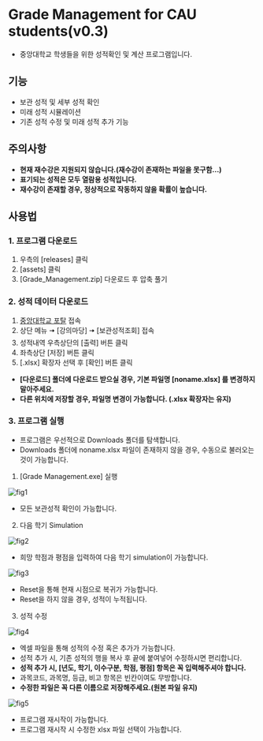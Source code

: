 # Grade Management for CAU students(v0.3)
* 중앙대학교 학생들을 위한 성적확인 및 계산 프로그램입니다.
##  기능
* 보관 성적 및 세부 성적 확인
* 미래 성적 시뮬레이션
* 기존 성적 수정 및 미래 성적 추가 기능
##  주의사항
* **현재 재수강은 지원되지 않습니다.(재수강이 존재하는 파일을 못구함...)**
* **표기되는 성적은 모두 열람용 성적입니다.**
* **재수강이 존재할 경우, 정상적으로 작동하지 않을 확률이 높습니다.**
##  사용법
### 1. 프로그램 다운로드
1. 우측의 [releases] 클릭
2. [assets] 클릭
3. [Grade_Management.zip] 다운로드 후 압축 풀기
### 2. 성적 데이터 다운로드
1. [중앙대학교 포탈](https://mportal.cau.ac.kr/main.do) 접속
2. 상단 메뉴 🠆 [강의마당] 🠆 [보관성적조회] 접속
3. 성적내역 우측상단의 [출력] 버튼 클릭
4. 좌측상단 [저장] 버튼 클릭
5. [.xlsx] 확장자 선택 후 [확인] 버튼 클릭
* **[다운로드] 폴더에 다운로드 받으실 경우, 기본 파일명 [noname.xlsx] 를 변경하지 말아주세요.**
* **다른 위치에 저장할 경우, 파일명 변경이 가능합니다. (.xlsx 확장자는 유지)**
### 3. 프로그램 실행
* 프로그램은 우선적으로 Downloads 폴더를 탐색합니다.
* Downloads 폴더에 noname.xlsx 파일이 존재하지 않을 경우, 수동으로 불러오는 것이 가능합니다.
1. [Grade Management.exe] 실행

![fig1](https://user-images.githubusercontent.com/47859342/97409928-bed30080-1941-11eb-8f86-ea5deea4d9b7.png)
* 모든 보관성적 확인이 가능합니다.
2. 다음 학기 Simulation

![fig2](https://user-images.githubusercontent.com/47859342/97409956-c72b3b80-1941-11eb-9413-379dad376ade.png)
* 희망 학점과 평점을 입력하여 다음 학기 simulation이 가능합니다.

![fig3](https://user-images.githubusercontent.com/47859342/97409973-ceeae000-1941-11eb-82a9-60ca12e81fea.png)
* Reset을 통해 현재 시점으로 복귀가 가능합니다.
* Reset을 하지 않을 경우, 성적이 누적됩니다.
3. 성적 수정

![fig4](https://user-images.githubusercontent.com/47859342/97409997-d4e0c100-1941-11eb-9b66-ecf832780ebc.png)
* 엑셀 파일을 통해 성적의 수정 혹은 추가가 가능합니다.
* 성적 추가 시, 기존 성적의 행을 복사 후 끝에 붙여넣어 수정하시면 편리합니다.
* **성적 추가 시, [년도, 학기, 이수구분, 학점, 평점] 항목은 꼭 입력해주셔야 합니다.**
* 과목코드, 과목명, 등급, 비고 항목은 빈칸이여도 무방합니다.
* **수정한 파일은 꼭 다른 이름으로 저장해주세요.(원본 파일 유지)**

![fig5](https://user-images.githubusercontent.com/47859342/97410020-dca06580-1941-11eb-925b-b90c2fc2d0f4.png)
* 프로그램 재시작이 가능합니다.
* 프로그램 재시작 시 수정한 xlsx 파일 선택이 가능합니다.


